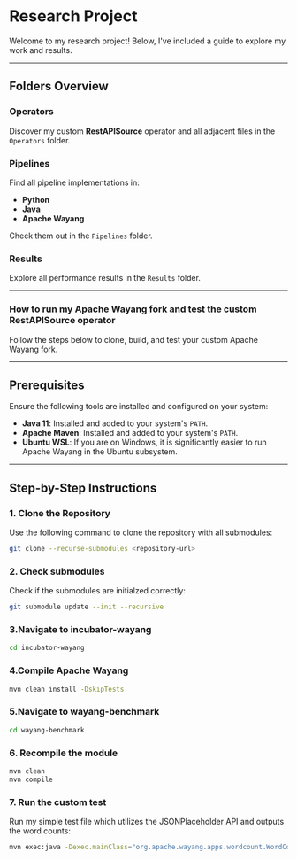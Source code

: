 # Research Project

Welcome to my research project! Below, I've included a guide to explore my work and results.

---

## Folders Overview

### **Operators**
Discover my custom **RestAPISource** operator and all adjacent files in the `Operators` folder.

### **Pipelines**
Find all pipeline implementations in:
- **Python**
- **Java**
- **Apache Wayang**

Check them out in the `Pipelines` folder.

### **Results**
Explore all performance results in the `Results` folder.

---

### **How to run my Apache Wayang fork and test the custom RestAPISource operator**

Follow the steps below to clone, build, and test your custom Apache Wayang fork.

---

## **Prerequisites**
Ensure the following tools are installed and configured on your system:
- **Java 11**: Installed and added to your system's `PATH`.
- **Apache Maven**: Installed and added to your system's `PATH`.
- **Ubuntu WSL**: If you are on Windows, it is significantly easier to run Apache Wayang in the Ubuntu subsystem.
---

## **Step-by-Step Instructions**

### **1. Clone the Repository**
Use the following command to clone the repository with all submodules:
```zsh
git clone --recurse-submodules <repository-url>
```
### **2. Check submodules**
Check if the submodules are initialzed correctly:
```zsh
git submodule update --init --recursive
```
### **3.Navigate to incubator-wayang**
```zsh
cd incubator-wayang
```
### **4.Compile Apache Wayang**
```zsh
mvn clean install -DskipTests
```
### **5.Navigate to wayang-benchmark**
```zsh
cd wayang-benchmark
```
### **6. Recompile the module**
```zsh
mvn clean
mvn compile
```
### **7. Run the custom test**
Run my simple test file which utilizes the JSONPlaceholder API and outputs the word counts:
```zsh
mvn exec:java -Dexec.mainClass="org.apache.wayang.apps.wordcount.WordCountREST"
```

